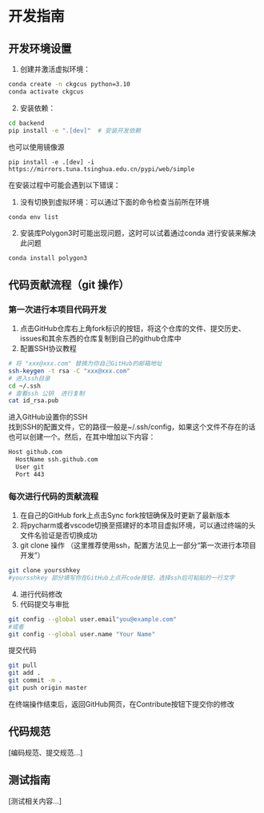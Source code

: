 # 开发指南

## 开发环境设置
1. 创建并激活虚拟环境：
```bash
conda create -n ckgcus python=3.10
conda activate ckgcus
```

2. 安装依赖：
```bash
cd backend
pip install -e ".[dev]"  # 安装开发依赖
```
也可以使用镜像源
```
pip install -e .[dev] -i https://mirrors.tuna.tsinghua.edu.cn/pypi/web/simple 
```

在安装过程中可能会遇到以下错误：  

1. 没有切换到虚拟环境：可以通过下面的命令检查当前所在环境
```bash
conda env list
```
2. 安装库Polygon3时可能出现问题，这时可以试着通过conda 进行安装来解决此问题  
```
conda install polygon3
```

## 代码贡献流程（git 操作）
### 第一次进行本项目代码开发
1. 点击GitHub仓库右上角fork标识的按钮，将这个仓库的文件、提交历史、issues和其余东西的仓库复制到自己的github仓库中
2. 配置SSH协议教程
```bash
# 将 "xxx@xxx.com" 替换为你自己GitHub的邮箱地址
ssh-keygen -t rsa -C "xxx@xxx.com"  
# 进入ssh目录
cd ~/.ssh
# 查看ssh 公钥  进行复制
cat id_rsa.pub
```  
进入GitHub设置你的SSH  
找到SSH的配置文件，它的路径一般是~/.ssh/config，如果这个文件不存在的话也可以创建一个。然后，在其中增加以下内容：
```bash
Host github.com
  HostName ssh.github.com
  User git
  Port 443
```

### 每次进行代码的贡献流程
1. 在自己的GitHub fork上点击Sync fork按钮确保及时更新了最新版本
2. 将pycharm或者vscode切换至搭建好的本项目虚拟环境，可以通过终端的头文件名验证是否切换成功
3. git clone 操作 （这里推荐使用ssh，配置方法见上一部分“第一次进行本项目开发”）
```bash
git clone yoursshkey
#yoursshkey 部分填写你在GitHub上点开code按钮，选择ssh后可粘贴的一行文字
```
4. 进行代码修改
5. 代码提交与审批  

```bash
git config --global user.email"you@example.com"
#或者
git config --global user.name "Your Name"
```
提交代码
```bash
git pull
git add .
git commit -m .
git push origin master
```
在终端操作结束后，返回GitHub网页，在Contribute按钮下提交你的修改

## 代码规范
[编码规范、提交规范...]

## 测试指南
[测试相关内容...] 
